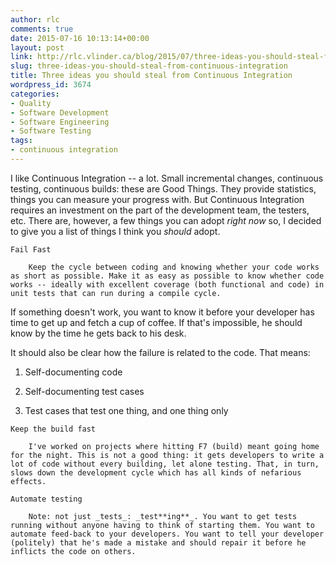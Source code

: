 ```yaml
---
author: rlc
comments: true
date: 2015-07-16 10:13:14+00:00
layout: post
link: http://rlc.vlinder.ca/blog/2015/07/three-ideas-you-should-steal-from-continuous-integration/
slug: three-ideas-you-should-steal-from-continuous-integration
title: Three ideas you should steal from Continuous Integration
wordpress_id: 3674
categories:
- Quality
- Software Development
- Software Engineering
- Software Testing
tags:
- continuous integration
---
```


I like Continuous Integration -- a lot. Small incremental changes, continuous testing, continuous builds: these are Good Things. They provide statistics, things you can measure your progress with. But Continuous Integration requires an investment on the part of the development team, the testers, etc. There are, however, a few things you can adopt _right now_ so, I decided to give you a list of things I think you _should_ adopt.
<!--more-->



	Fail Fast

	    Keep the cycle between coding and knowing whether your code works as short as possible. Make it as easy as possible to know whether code works -- ideally with excellent coverage (both functional and code) in unit tests that can run during a compile cycle.  

If something doesn't work, you want to know it before your developer has time to get up and fetch a cup of coffee. If that's impossible, he should know by the time he gets back to his desk.  

It should also be clear how the failure is related to the code. That means:
		


			
  1. Self-documenting code

			
  2. Self-documenting test cases

			
  3. Test cases that test one thing, and one thing only

		
	

	Keep the build fast

	    I've worked on projects where hitting F7 (build) meant going home for the night. This is not a good thing: it gets developers to write a lot of code without every building, let alone testing. That, in turn, slows down the development cycle which has all kinds of nefarious effects.

	Automate testing

	    Note: not just _tests_: _test**ing**_. You want to get tests running without anyone having to think of starting them. You want to automate feed-back to your developers. You want to tell your developer (politely) that he's made a mistake and should repair it before he inflicts the code on others.


